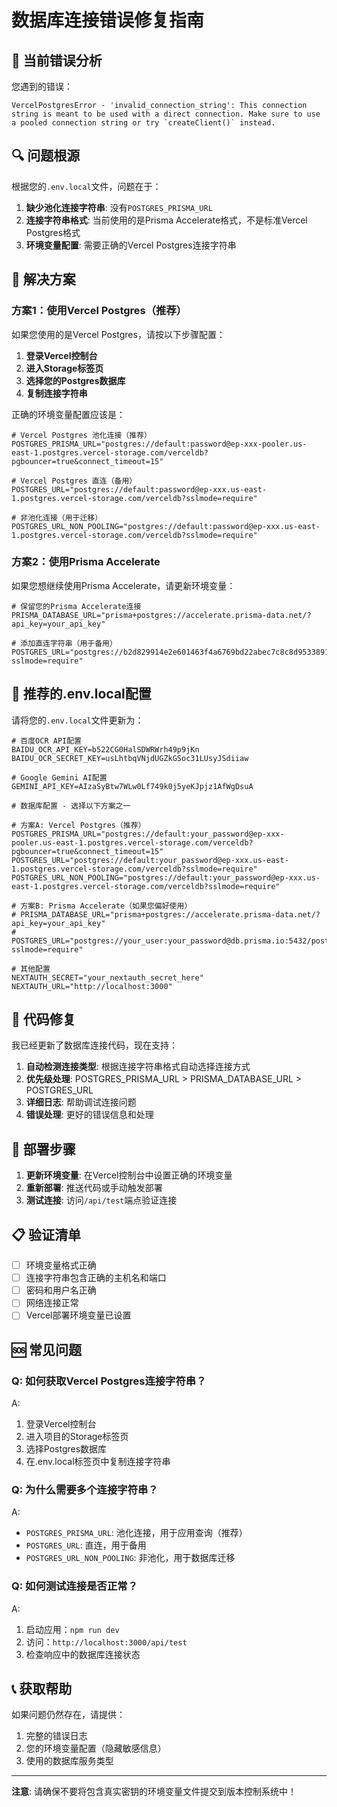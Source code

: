 # 数据库连接错误修复指南

## 🚨 **当前错误分析**

您遇到的错误：
```
VercelPostgresError - 'invalid_connection_string': This connection string is meant to be used with a direct connection. Make sure to use a pooled connection string or try `createClient()` instead.
```

## 🔍 **问题根源**

根据您的`.env.local`文件，问题在于：

1. **缺少池化连接字符串**: 没有`POSTGRES_PRISMA_URL`
2. **连接字符串格式**: 当前使用的是Prisma Accelerate格式，不是标准Vercel Postgres格式
3. **环境变量配置**: 需要正确的Vercel Postgres连接字符串

## 🔧 **解决方案**

### 方案1：使用Vercel Postgres（推荐）

如果您使用的是Vercel Postgres，请按以下步骤配置：

1. **登录Vercel控制台**
2. **进入Storage标签页**
3. **选择您的Postgres数据库**
4. **复制连接字符串**

正确的环境变量配置应该是：

```env
# Vercel Postgres 池化连接（推荐）
POSTGRES_PRISMA_URL="postgres://default:password@ep-xxx-pooler.us-east-1.postgres.vercel-storage.com/verceldb?pgbouncer=true&connect_timeout=15"

# Vercel Postgres 直连（备用）
POSTGRES_URL="postgres://default:password@ep-xxx.us-east-1.postgres.vercel-storage.com/verceldb?sslmode=require"

# 非池化连接（用于迁移）
POSTGRES_URL_NON_POOLING="postgres://default:password@ep-xxx.us-east-1.postgres.vercel-storage.com/verceldb?sslmode=require"
```

### 方案2：使用Prisma Accelerate

如果您想继续使用Prisma Accelerate，请更新环境变量：

```env
# 保留您的Prisma Accelerate连接
PRISMA_DATABASE_URL="prisma+postgres://accelerate.prisma-data.net/?api_key=your_api_key"

# 添加直连字符串（用于备用）
POSTGRES_URL="postgres://b2d829914e2e601463f4a6769bd22abec7c8c8d9533891cb99e99109e4dd40b7:sk_QdB3j9s4hBWzeRznOae7m@db.prisma.io:5432/postgres?sslmode=require"
```

## 📝 **推荐的.env.local配置**

请将您的`.env.local`文件更新为：

```env
# 百度OCR API配置
BAIDU_OCR_API_KEY=b522CG0HalSDWRWrh49p9jKn
BAIDU_OCR_SECRET_KEY=usLhtbqVNjdUGZkGSoc31LUsyJSdiiaw

# Google Gemini AI配置
GEMINI_API_KEY=AIzaSyBtw7WLw0Lf749k0j5yeKJpjz1AfWgDsuA

# 数据库配置 - 选择以下方案之一

# 方案A: Vercel Postgres（推荐）
POSTGRES_PRISMA_URL="postgres://default:your_password@ep-xxx-pooler.us-east-1.postgres.vercel-storage.com/verceldb?pgbouncer=true&connect_timeout=15"
POSTGRES_URL="postgres://default:your_password@ep-xxx.us-east-1.postgres.vercel-storage.com/verceldb?sslmode=require"
POSTGRES_URL_NON_POOLING="postgres://default:your_password@ep-xxx.us-east-1.postgres.vercel-storage.com/verceldb?sslmode=require"

# 方案B: Prisma Accelerate（如果您偏好使用）
# PRISMA_DATABASE_URL="prisma+postgres://accelerate.prisma-data.net/?api_key=your_api_key"
# POSTGRES_URL="postgres://your_user:your_password@db.prisma.io:5432/postgres?sslmode=require"

# 其他配置
NEXTAUTH_SECRET="your_nextauth_secret_here"
NEXTAUTH_URL="http://localhost:3000"
```

## 🔄 **代码修复**

我已经更新了数据库连接代码，现在支持：

1. **自动检测连接类型**: 根据连接字符串格式自动选择连接方式
2. **优先级处理**: POSTGRES_PRISMA_URL > PRISMA_DATABASE_URL > POSTGRES_URL
3. **详细日志**: 帮助调试连接问题
4. **错误处理**: 更好的错误信息和处理

## 🚀 **部署步骤**

1. **更新环境变量**: 在Vercel控制台中设置正确的环境变量
2. **重新部署**: 推送代码或手动触发部署
3. **测试连接**: 访问`/api/test`端点验证连接

## 📋 **验证清单**

- [ ] 环境变量格式正确
- [ ] 连接字符串包含正确的主机名和端口
- [ ] 密码和用户名正确
- [ ] 网络连接正常
- [ ] Vercel部署环境变量已设置

## 🆘 **常见问题**

### Q: 如何获取Vercel Postgres连接字符串？
A: 
1. 登录Vercel控制台
2. 进入项目的Storage标签页
3. 选择Postgres数据库
4. 在.env.local标签页中复制连接字符串

### Q: 为什么需要多个连接字符串？
A:
- `POSTGRES_PRISMA_URL`: 池化连接，用于应用查询（推荐）
- `POSTGRES_URL`: 直连，用于备用
- `POSTGRES_URL_NON_POOLING`: 非池化，用于数据库迁移

### Q: 如何测试连接是否正常？
A: 
1. 启动应用：`npm run dev`
2. 访问：`http://localhost:3000/api/test`
3. 检查响应中的数据库连接状态

## 📞 **获取帮助**

如果问题仍然存在，请提供：
1. 完整的错误日志
2. 您的环境变量配置（隐藏敏感信息）
3. 使用的数据库服务类型

---

**注意**: 请确保不要将包含真实密钥的环境变量文件提交到版本控制系统中！
